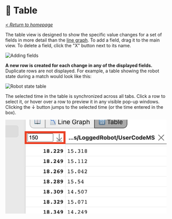 # 🔢 Table

_[< Return to homepage](/docs/INDEX.md)_

The table view is designed to show the specific value changes for a set of fields in more detail than the [line graph](/docs/tabs/LINE-GRAPH.md). To add a field, drag it to the main view. To delete a field, click the "X" button next to its name.

![Adding fields](/docs/resources/table/table-1.gif)

**A new row is created for each change in any of the displayed fields.** Duplicate rows are not displayed. For example, a table showing the robot state during a match would look like this:

![Robot state table](/docs/resources/table/table-2.png)

The selected time in the table is synchronized across all tabs. Click a row to select it, or hover over a row to preview it in any visible pop-up windows. Clicking the ↓ button jumps to the selected time (or the time entered in the box).

![Jumping to a time](/docs/resources/table/table-3.png)
